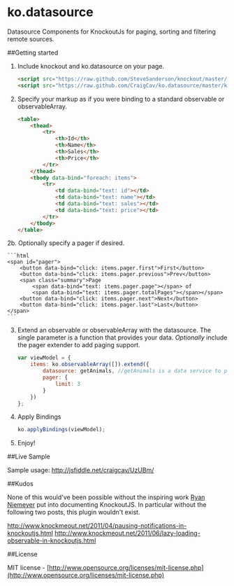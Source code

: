 ko.datasource
=============

Datasource Components for KnockoutJs for paging, sorting and filtering remote sources.

##Getting started

1. Include knockout and ko.datasource on your page.

    ```html
    <script src="https://raw.github.com/SteveSanderson/knockout/master/build/output/knockout-latest.debug.js"></script>
    <script src="https://raw.github.com/CraigCav/ko.datasource/master/ko.datasource.js"></script>
    ```

2. Specify your markup as if you were binding to a standard observable or observableArray.

    ```html
	<table>
	    <thead>
	        <tr>
	            <th>Id</th>
	            <th>Name</th>
	            <th>Sales</th>
	            <th>Price</th>
	        </tr>
	    </thead>
	    <tbody data-bind="foreach: items">
	        <tr>
	            <td data-bind="text: id"></td>
	            <td data-bind="text: name"></td>
	            <td data-bind="text: sales"></td>
	            <td data-bind="text: price"></td>
	        </tr>
	    </tbody>            
	</table>
    ```
2b. Optionally specify a pager if desired.

    ```html
	<span id="pager">
	    <button data-bind="click: items.pager.first">First</button>
	    <button data-bind="click: items.pager.previous">Prev</button>
	    <span class="summary">Page 
	        <span data-bind="text: items.pager.page"></span> of 
	        <span data-bind="text: items.pager.totalPages"></span></span>
	    <button data-bind="click: items.pager.next">Next</button>
	    <button data-bind="click: items.pager.last">Last</button>
	</span>
    ```

3. Extend an observable or observableArray with the datasource. The single parameter is a function that provides your data. 
*Optionally* include the pager extender to add paging support.

    ```JavaScript
	var viewModel = {
	    items: ko.observableArray([]).extend({
	        datasource: getAnimals, //getAnimals is a data service to populate the viewmodel
	        pager: {
	            limit: 3
	        }
	    })
	};
    ```
4. Apply Bindings

    ```JavaScript
	ko.applyBindings(viewModel);​
    ```

5. Enjoy!

##Live Sample

Sample usage: http://jsfiddle.net/craigcav/UzUBm/

##Kudos

None of this would've been possible without the inspiring work [Ryan Niemeyer](https://twitter.com/#!/RPNiemeyer) put into documenting KnockoutJS. In particular without the following two posts, this plugin wouldn't exist.

http://www.knockmeout.net/2011/04/pausing-notifications-in-knockoutjs.html
http://www.knockmeout.net/2011/06/lazy-loading-observable-in-knockoutjs.html

##License

MIT license - [http://www.opensource.org/licenses/mit-license.php](http://www.opensource.org/licenses/mit-license.php)